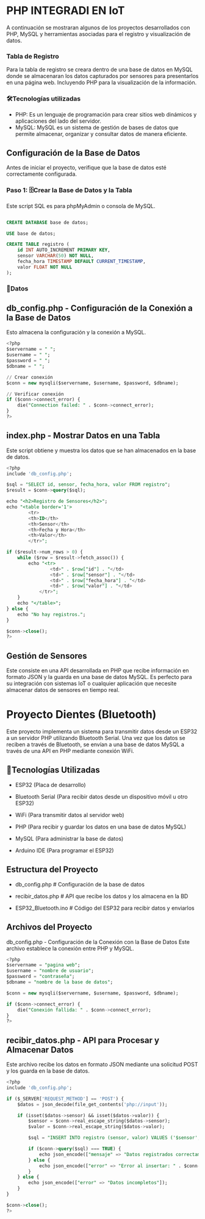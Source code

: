 # PHP INTEGRADI EN IoT
A continuación se mostraran algunos de los  proyectos desarrollados con PHP, MySQL y herramientas asociadas para el registro y visualización de datos.

### Tabla de Registro
Para la tabla de registro se creara dentro de una base de datos en MySQL donde se almacenaran los datos capturados por sensores para presentarlos en una página web. Incluyendo PHP para la visualización de la información.


### 🛠️Tecnologías utilizadas
* PHP:  Es un lenguaje de programación para crear sitios web dinámicos y aplicaciones del lado del servidor.
* MySQL: MySQL es un sistema de gestión de bases de datos que permite almacenar, organizar y consultar datos de manera eficiente.

## Configuración de la Base de Datos
Antes de iniciar el proyecto, verifique que la base de datos esté correctamente configurada.

### Paso 1: 🗄Crear la Base de Datos y la Tabla
Este script SQL es para phpMyAdmin o consola de MySQL.

```sql

CREATE DATABASE base de datos;

USE base de datos;

CREATE TABLE registro (
    id INT AUTO_INCREMENT PRIMARY KEY,
    sensor VARCHAR(50) NOT NULL,
    fecha_hora TIMESTAMP DEFAULT CURRENT_TIMESTAMP,
    valor FLOAT NOT NULL
);
```

### 📄Datos
## db_config.php - Configuración de la Conexión a la Base de Datos

Esto almacena la configuración y la conexión a MySQL.

```sql
<?php
$servername = " ";
$username = " ";
$password = " ";
$dbname = " ";

// Crear conexión
$conn = new mysqli($servername, $username, $password, $dbname);

// Verificar conexión
if ($conn->connect_error) {
    die("Connection failed: " . $conn->connect_error);
}
?>
```

## index.php - Mostrar Datos en una Tabla
Este script obtiene y muestra los datos que se han almacenados en la base de datos.

```sql
<?php
include 'db_config.php';

$sql = "SELECT id, sensor, fecha_hora, valor FROM registro";
$result = $conn->query($sql);

echo "<h2>Registro de Sensores</h2>";
echo "<table border='1'>
        <tr>
        <th>ID</th>
        <th>Sensor</th>
        <th>Fecha y Hora</th>
        <th>Valor</th>
        </tr>";

if ($result->num_rows > 0) {
    while ($row = $result->fetch_assoc()) {
        echo "<tr>
                <td>" . $row["id"] . "</td>
                <td>" . $row["sensor"] . "</td>
                <td>" . $row["fecha_hora"] . "</td>
                <td>" . $row["valor"] . "</td>
            </tr>";
    }
    echo "</table>";
} else {
    echo "No hay registros.";
}

$conn->close();
?>
```

## Gestión de Sensores

Este consiste en una API desarrollada en PHP que recibe información en formato JSON y la guarda en una base de datos MySQL. Es perfecto para su integración con sistemas IoT o cualquier aplicación que necesite almacenar datos de sensores en tiempo real.

# Proyecto Dientes (Bluetooth)
Este proyecto implementa un sistema para transmitir datos desde un ESP32 a un servidor PHP utilizando Bluetooth Serial. Una vez que los datos se reciben a través de Bluetooth, se envían a una base de datos MySQL a través de una API en PHP mediante conexión WiFi.

## 🔧Tecnologías Utilizadas
* ESP32 (Placa de desarrollo)

* Bluetooth Serial (Para recibir datos desde un dispositivo móvil u otro ESP32)

* WiFi (Para transmitir datos al servidor web)

* PHP (Para recibir y guardar los datos en una base de datos MySQL)

* MySQL (Para administrar la base de datos)

* Arduino IDE (Para programar el ESP32)

## Estructura del Proyecto
* db_config.php # Configuración de la base de datos

* recibir_datos.php # API que recibe los datos y los almacena en la BD

* ESP32_Bluetooth.ino # Código del ESP32 para recibir datos y enviarlos

## Archivos del Proyecto
db_config.php - Configuración de la Conexión con la Base de Datos
Este archivo establece la conexión entre PHP y MySQL.

```sql
<?php
$servername = "pagina web";
$username = "nombre de usuario";
$password = "contraseña";
$dbname = "nombre de la base de datos";

$conn = new mysqli($servername, $username, $password, $dbname);

if ($conn->connect_error) {
    die("Conexión fallida: " . $conn->connect_error);
}
?>
```

## recibir_datos.php - API para Procesar y Almacenar Datos
Este archivo recibe los datos en formato JSON mediante una solicitud POST y los guarda en la base de datos.

```sql
<?php
include 'db_config.php';

if ($_SERVER['REQUEST_METHOD'] == 'POST') {
    $datos = json_decode(file_get_contents('php://input'));

    if (isset($datos->sensor) && isset($datos->valor)) {
        $sensor = $conn->real_escape_string($datos->sensor);
        $valor = $conn->real_escape_string($datos->valor);

        $sql = "INSERT INTO registro (sensor, valor) VALUES ('$sensor', '$valor')";

        if ($conn->query($sql) === TRUE) {
            echo json_encode(["mensaje" => "Datos registrados correctamente"]);
        } else {
            echo json_encode(["error" => "Error al insertar: " . $conn->error]);
        }
    } else {
        echo json_encode(["error" => "Datos incompletos"]);
    }
}

$conn->close();
?>
```
